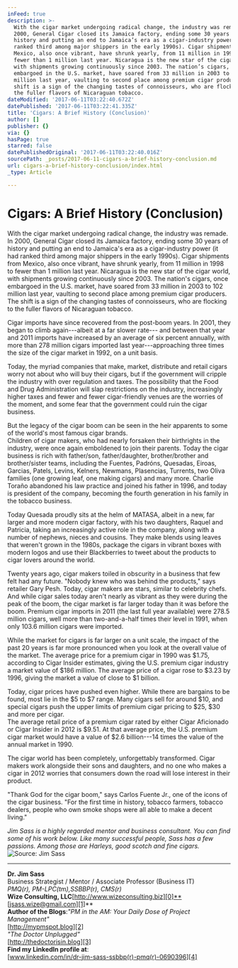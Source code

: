 ```yaml
---
inFeed: true
description: >-
  With the cigar market undergoing radical change, the industry was remade. In
  2000, General Cigar closed its Jamaica factory, ending some 30 years of
  history and putting an end to Jamaica’s era as a cigar-industry power (it had
  ranked third among major shippers in the early 1990s). Cigar shipments from
  Mexico, also once vibrant, have shrunk yearly, from 11 million in 1998 to
  fewer than 1 million last year. Nicaragua is the new star of the cigar world,
  with shipments growing continuously since 2003. The nation’s cigars, once
  embargoed in the U.S. market, have soared from 33 million in 2003 to 102
  million last year, vaulting to second place among premium cigar producers. The
  shift is a sign of the changing tastes of connoisseurs, who are flocking to
  the fuller flavors of Nicaraguan tobacco.
dateModified: '2017-06-11T03:22:40.672Z'
datePublished: '2017-06-11T03:22:41.335Z'
title: 'Cigars: A Brief History (Conclusion)'
author: []
publisher: {}
via: {}
hasPage: true
starred: false
datePublishedOriginal: '2017-06-11T03:22:40.016Z'
sourcePath: _posts/2017-06-11-cigars-a-brief-history-conclusion.md
url: cigars-a-brief-history-conclusion/index.html
_type: Article

---
```

# Cigars: A Brief History (Conclusion)

With the cigar market undergoing radical change, the industry was remade. In 2000, General Cigar closed its Jamaica factory, ending some 30 years of history and putting an end to Jamaica's era as a cigar-industry power (it had ranked third among major shippers in the early 1990s). Cigar shipments from Mexico, also once vibrant, have shrunk yearly, from 11 million in 1998 to fewer than 1 million last year. Nicaragua is the new star of the cigar world, with shipments growing continuously since 2003\. The nation's cigars, once embargoed in the U.S. market, have soared from 33 million in 2003 to 102 million last year, vaulting to second place among premium cigar producers. The shift is a sign of the changing tastes of connoisseurs, who are flocking to the fuller flavors of Nicaraguan tobacco.

Cigar imports have since recovered from the post-boom years. In 2001, they began to climb again---albeit at a far slower rate--- and between that year and 2011 imports have increased by an average of six percent annually, with more than 278 million cigars imported last year---approaching three times the size of the cigar market in 1992, on a unit basis.

Today, the myriad companies that make, market, distribute and retail cigars worry not about who will buy their cigars, but if the government will cripple the industry with over regulation and taxes. The possibility that the Food and Drug Administration will slap restrictions on the industry, increasingly higher taxes and fewer and fewer cigar-friendly venues are the worries of the moment, and some fear that the government could ruin the cigar business.

But the legacy of the cigar boom can be seen in the heir apparents to some of the world's most famous cigar brands.   
Children of cigar makers, who had nearly forsaken their birthrights in the industry, were once again emboldened to join their parents. Today the cigar business is rich with father/son, father/daughter, brother/brother and brother/sister teams, including the Fuentes, Padróns, Quesadas, Eiroas, Garcias, Patels, Levins, Kelners, Newmans, Plasencias, Turrents, two Oliva families (one growing leaf, one making cigars) and many more. Charlie Toraño abandoned his law practice and joined his father in 1996, and today is president of the company, becoming the fourth generation in his family in the tobacco business.

Today Quesada proudly sits at the helm of MATASA, albeit in a new, far larger and more modern cigar factory, with his two daughters, Raquel and Patricia, taking an increasingly active role in the company, along with a number of nephews, nieces and cousins. They make blends using leaves that weren't grown in the 1980s, package the cigars in vibrant boxes with modern logos and use their Blackberries to tweet about the products to cigar lovers around the world.

Twenty years ago, cigar makers toiled in obscurity in a business that few felt had any future. "Nobody knew who was behind the products," says retailer Gary Pesh. Today, cigar makers are stars, similar to celebrity chefs. And while cigar sales today aren't nearly as vibrant as they were during the peak of the boom, the cigar market is far larger today than it was before the boom. Premium cigar imports in 2011 (the last full year available) were 278.5 million cigars, well more than two-and-a-half times their level in 1991, when only 103.6 million cigars were imported.

While the market for cigars is far larger on a unit scale, the impact of the past 20 years is far more pronounced when you look at the overall value of the market. The average price for a premium cigar in 1990 was $1.75, according to Cigar Insider estimates, giving the U.S. premium cigar industry a market value of $186 million. The average price of a cigar rose to $3.23 by 1996, giving the market a value of close to $1 billion.

Today, cigar prices have pushed even higher. While there are bargains to be found, most lie in the $5 to $7 range. Many cigars sell for around $10, and special cigars push the upper limits of premium cigar pricing to $25, $30 and more per cigar.   
The average retail price of a premium cigar rated by either Cigar Aficionado or Cigar Insider in 2012 is $9.51\. At that average price, the U.S. premium cigar market would have a value of $2.6 billion---14 times the value of the annual market in 1990\.

The cigar world has been completely, unforgettably transformed. Cigar makers work alongside their sons and daughters, and no one who makes a cigar in 2012 worries that consumers down the road will lose interest in their product.

"Thank God for the cigar boom," says Carlos Fuente Jr., one of the icons of the cigar business. "For the first time in history, tobacco farmers, tobacco dealers, people who own smoke shops were all able to make a decent living."

_Jim Sass is a highly regarded mentor and business consultant. You can find some of his work below. Like many successful people, Sass has a few passions. Among those are Harleys, good scotch and fine cigars._
![Source:  Jim Sass](https://imgflo.herokuapp.com/graph/2b2431f8e7ba7b0/760fe3fe12d750a8d7b0954ca977fabf/croprotate.jpg?cropheight=3000&cropwidth=2253&degrees=-270&input=https%3A%2F%2Fthe-grid-user-content.s3-us-west-2.amazonaws.com%2Fc304427b-6a6b-4afa-bf22-bcfafb1336b7.jpg&x=0&y=0)

---

**Dr. Jim Sass**  
Business Strategist / Mentor / Associate Professor (Business IT)  
_PMQ(r), PM-LPC(tm),SSBBP(r), CMS(r)_  
**Wize Consulting, LLC**[http://www.wizeconsulting.biz][0]**[jsass.wize@gmail.com][1]**  
**Author of the Blogs**:_"PM in the AM: Your Daily Dose of Project Management"_  
[http://mypmspot.blog][2]  
_"The Doctor Unplugged"_  
[http://thedoctorisin.blog][3]  
**Find my LinkedIn profile at**:  
[www.linkedin.com/in/dr-jim-sass-ssbbp(r)-pmq(r)-0690396][4]

[0]: http://www.wizeconsulting.biz/
[1]: mailto:jsass.wize@gmail.com
[2]: http://mypmspot.blog/
[3]: http://thedoctorisin.blog/
[4]: http://www.linkedin.com%2Fin%2Fdr-jim-sass-ssbbp%C2%AE-pmq%C2%AE-0690396/
